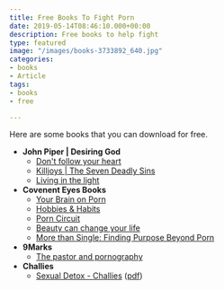 ```yaml
---
title: Free Books To Fight Porn
date: 2019-05-14T08:46:10.000+00:00
description: Free books to help fight
type: featured
image: "/images/books-3733892_640.jpg"
categories:
- books
- Article
tags:
- books
- free

---
```

Here are some books that you can download for free.

* **John Piper | Desiring God**
  * [Don't follow your heart](https://www.desiringgod.org/books/dont-follow-your-heart)
  * [Killjoys | The Seven Deadly Sins](https://www.desiringgod.org/books/killjoys)
  * [Living in the light](https://www.desiringgod.org/books/living-in-the-light)
* **Covenent Eyes Books**
  * [Your Brain on Porn](https://learn.covenanteyes.com/your-brain-on-porn-1/?_ga=2.45562468.1338984552.1589404578-821046963.1589222901)
  * [Hobbies & Habits](https://learn.covenanteyes.com/hobbies-and-habits/?_ga=2.19742712.1338984552.1589404578-821046963.1589222901)
  * [Porn Circuit](https://learn.covenanteyes.com/porn-circuit/?_ga=2.252000201.1338984552.1589404578-821046963.1589222901)
  * [Beauty can change your life](http://info.covenanteyes.com/transformed-by-beauty?_ga=2.252000201.1338984552.1589404578-821046963.1589222901)
  * [More than Single: Finding Purpose Beyond Porn](https://www.covenanteyes.com/singles-guide/)
* **9Marks**
  * [The pastor and pornography](https://www.9marks.org/journal/the-pastor-and-pornography/)
* **Challies**
  * [Sexual Detox - Challies](https://www.challies.com/site-news/sexual-detox-is-now-available/) ([pdf](https://www.challies.com/wp-content/uploads/sexual-detox-a-guide-for-the-single-guy.pdf))